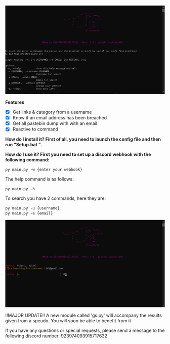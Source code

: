 ![menu](photo/1.png)


**Features**
- [x] Get links & category from a username
- [X] Know if an email address has been breached
- [X] Get all pastebin dump with with an email
- [X] Reactive to command

**How do I install it? First of all, you need to launch the config file and then run "Setup.bat "**.

**How do I use it? First you need to set up a discord webhook with the following command:**
```
py main.py -w {enter your webhook}
```
The help command is as follows:
```
py main.py -h
```

To search you have 2 commands, here they are:
```
py main.py -u {username}
py main.py -e {email}
```
![new2](photo/2.png)

!!MAJOR UPDATE!!
A new module called 'gs.py' will accompany the results given from a speudo. You will soon be able to benefit from it

If you have any questions or special requests, please send a message to the following discord number: 923974093915717632


